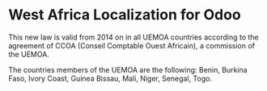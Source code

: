 # West Africa Localization for Odoo

This new law is valid from 2014 on in all UEMOA countries according to the agreement of CCOA (Conseil Comptable Ouest Africain), a commission of the UEMOA. 

The countries members of the UEMOA are the following: Benin, Burkina Faso, Ivory Coast, Guinea Bissau, Mali, Niger, Senegal, Togo.
